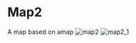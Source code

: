 # Map2
A map based on amap
![map2](https://ooo.0o0.ooo/2017/01/05/586de4ed7668d.png)
![map2_1](https://ooo.0o0.ooo/2017/01/05/586de4ed906eb.png)
